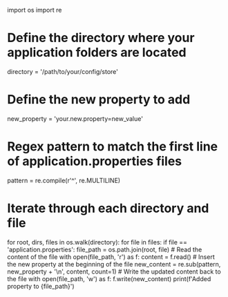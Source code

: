 import os
import re

# Define the directory where your application folders are located
directory = '/path/to/your/config/store'

# Define the new property to add
new_property = 'your.new.property=new_value'

# Regex pattern to match the first line of application.properties files
pattern = re.compile(r'^', re.MULTILINE)

# Iterate through each directory and file
for root, dirs, files in os.walk(directory):
    for file in files:
        if file == 'application.properties':
            file_path = os.path.join(root, file)
            # Read the content of the file
            with open(file_path, 'r') as f:
                content = f.read()
            # Insert the new property at the beginning of the file
            new_content = re.sub(pattern, new_property + '\n', content, count=1)
            # Write the updated content back to the file
            with open(file_path, 'w') as f:
                f.write(new_content)
            print(f'Added property to {file_path}')
            
